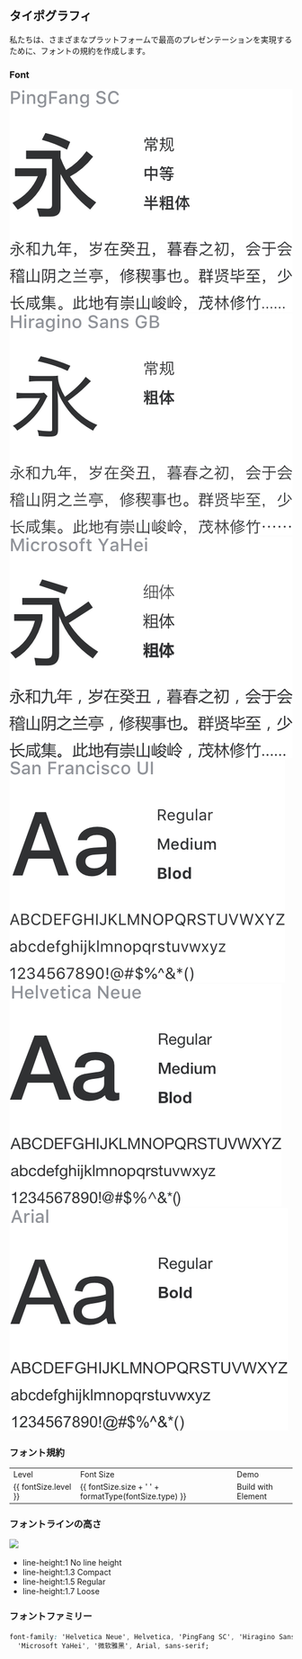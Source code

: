 <script>
  const fontSizes = [
    {
      level: 'Supplementary text',
      type: 'extra-small',
      size: '12px',
    },
    {
      level: 'Body (small)',
      type: 'small',
      size: '13px',
    },
    {
      level: 'Body',
      type: 'base',
      size: '14px',
    },
    {
      level: 'Small Title',
      type: 'medium',
      size: '16px',
    },
    {
      level: 'Title',
      type: 'large',
      size: '18px',
    },
    {
      level: 'Main Title',
      type: 'extra-large',
      size: '20px',
    },
  ]
  export default {
    data() {
      return {
        fontSizes
      }
    },
    methods: {
      formatType(type) {
        return type.split('-').map(item => item.charAt(0).toUpperCase() + item.slice(1)).join(' ');
      }
    },
  }
</script>

## タイポグラフィ

私たちは、さまざまなプラットフォームで最高のプレゼンテーションを実現するために、フォントの規約を作成します。

### Font

<div class="demo-term-box">
<img src="../../assets/images/term-pingfang.png" alt="">
<img src="../../assets/images/term-hiragino.png" alt="">
<img src="../../assets/images/term-microsoft.png" alt="">
<img src="../../assets/images/term-sf.png" alt="">
<img src="../../assets/images/term-helvetica.png" alt="">
<img src="../../assets/images/term-arial.png" alt="">
</div>

### フォント規約

<table class="demo-typo-size">
  <tbody>
  <tr
    >
      <td>Level</td>
      <td>Font Size</td>
      <td class="color-dark-light">Demo</td>
    </tr>
    <tr v-for="(fontSize, i) in fontSizes" :key="i" :style="`font-size: var(--el-font-size-${fontSize.type})`">
      <td>{{ fontSize.level }}</td>
      <td>{{ fontSize.size + ' ' + formatType(fontSize.type) }}</td>
      <td>Build with Element</td>
    </tr>
  </tbody>
</table>

### フォントラインの高さ

<div>
<img class="lineH-left" src="~examples/assets/images/typography.png" />
<ul class="lineH-right">
<li>line-height:1 <span>No line height</span></li>
<li>line-height:1.3 <span>Compact</span></li>
<li>line-height:1.5 <span>Regular</span></li>
<li>line-height:1.7 <span>Loose</span></li>
</ul>
</div>

### フォントファミリー

```css
font-family: 'Helvetica Neue', Helvetica, 'PingFang SC', 'Hiragino Sans GB',
  'Microsoft YaHei', '微软雅黑', Arial, sans-serif;
```

